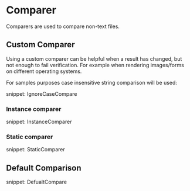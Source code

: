 # Comparer

Comparers are used to compare non-text files.


## Custom Comparer

Using a custom comparer can be helpful when a result has changed, but not enough to fail verification. For example when rendering images/forms on different operating systems.

For samples purposes case insensitive string comparison will be used:

snippet: IgnoreCaseCompare


### Instance comparer

snippet: InstanceComparer


### Static comparer

snippet: StaticComparer


## Default Comparison

snippet: DefualtCompare